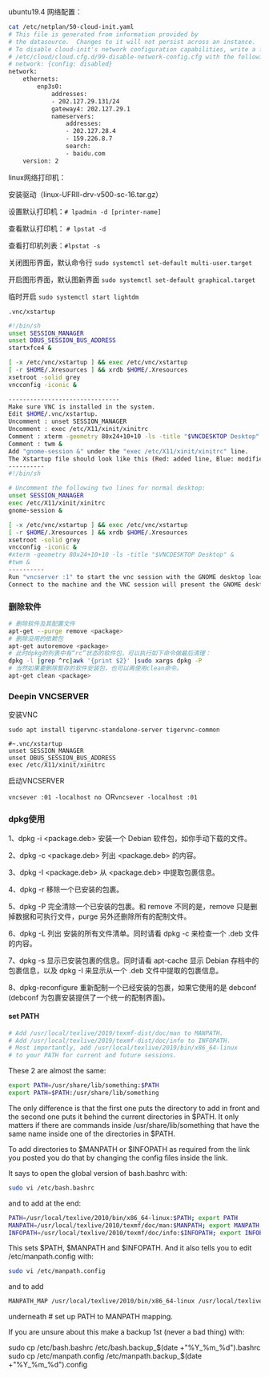 ubuntu19.4 网络配置：

```bash
cat /etc/netplan/50-cloud-init.yaml
# This file is generated from information provided by
# the datasource.  Changes to it will not persist across an instance.
# To disable cloud-init's network configuration capabilities, write a file
# /etc/cloud/cloud.cfg.d/99-disable-network-config.cfg with the following:
# network: {config: disabled}
network:
    ethernets:
        enp3s0:
            addresses:
            - 202.127.29.131/24
            gateway4: 202.127.29.1
            nameservers:
                addresses:
                - 202.127.28.4
                - 159.226.8.7
                search:
                - baidu.com
    version: 2
```

linux网络打印机：

安装驱动（linux-UFRII-drv-v500-sc-16.tar.gz）

设置默认打印机：``# lpadmin -d [printer-name]``

查看默认打印机： ``# lpstat -d``

查看打印机列表：``#lpstat -s``



关闭图形界面，默认命令行 `sudo systemctl set-default multi-user.target`

开启图形界面，默认图新界面 `sudo systemctl set-default graphical.target`

临时开启 `sudo systemctl start lightdm`

`.vnc/xstartup`

```bash
#!/bin/sh
unset SESSION_MANAGER
unset DBUS_SESSION_BUS_ADDRESS
startxfce4 &

[ -x /etc/vnc/xstartup ] && exec /etc/vnc/xstartup
[ -r $HOME/.Xresources ] && xrdb $HOME/.Xresources
xsetroot -solid grey
vncconfig -iconic &

-------------------------------
Make sure VNC is installed in the system.
Edit $HOME/.vnc/xstartup.
Uncomment : unset SESSION_MANAGER
Uncomment : exec /etc/X11/xinit/xinitrc
Comment : xterm -geometry 80x24+10+10 -ls -title "$VNCDESKTOP Desktop" &
Comment : twm &
Add "gnome-session &" under the "exec /etc/X11/xinit/xinitrc" line.
The Xstartup file should look like this (Red: added line, Blue: modified line) :
----------
#!/bin/sh

# Uncomment the following two lines for normal desktop:
unset SESSION_MANAGER
exec /etc/X11/xinit/xinitrc
gnome-session &

[ -x /etc/vnc/xstartup ] && exec /etc/vnc/xstartup
[ -r $HOME/.Xresources ] && xrdb $HOME/.Xresources
xsetroot -solid grey
vncconfig -iconic &
#xterm -geometry 80x24+10+10 -ls -title "$VNCDESKTOP Desktop" &
#twm &
----------
Run "vncserver :1" to start the vnc session with the GNOME desktop loaded in.
Connect to the machine and the VNC session will present the GNOME desktop. 
```



### 删除软件

```bash
# 删除软件及其配置文件
apt-get --purge remove <package>
# 删除没用的依赖包
apt-get autoremove <package>
# 此时dpkg的列表中有“rc”状态的软件包，可以执行如下命令做最后清理：
dpkg -l |grep ^rc|awk '{print $2}' |sudo xargs dpkg -P
# 当然如果要删除暂存的软件安装包，也可以再使用clean命令。
apt-get clean <package>
```

### Deepin VNCSERVER

安装VNC

`sudo apt install tigervnc-standalone-server tigervnc-common`

```
#~.vnc/xstartup
unset SESSION_MANAGER
unset DBUS_SESSION_BUS_ADDRESS
exec /etc/X11/xinit/xinitrc
```

启动VNCSERVER

`vncsever :01 -localhost no `OR`vncsever -localhost :01 `



### dpkg使用

1、dpkg -i <package.deb>
安装一个 Debian 软件包，如你手动下载的文件。

2、dpkg -c <package.deb>
列出 <package.deb> 的内容。

3、dpkg -I <package.deb>
从 <package.deb> 中提取包裹信息。

4、dpkg -r <package>
移除一个已安装的包裹。

5、dpkg -P <package>
完全清除一个已安装的包裹。和 remove 不同的是，remove 只是删掉数据和可执行文件，purge 另外还删除所有的配制文件。

6、dpkg -L <package>
列出 <package> 安装的所有文件清单。同时请看 dpkg -c 来检查一个 .deb 文件的内容。

7、dpkg -s <package>
显示已安装包裹的信息。同时请看 apt-cache 显示 Debian 存档中的包裹信息，以及 dpkg -I 来显示从一个 .deb 文件中提取的包裹信息。

8、dpkg-reconfigure <package>
重新配制一个已经安装的包裹，如果它使用的是 debconf (debconf 为包裹安装提供了一个统一的配制界面)。

#### set PATH
```bash
# Add /usr/local/texlive/2019/texmf-dist/doc/man to MANPATH.
# Add /usr/local/texlive/2019/texmf-dist/doc/info to INFOPATH.
# Most importantly, add /usr/local/texlive/2019/bin/x86_64-linux
# to your PATH for current and future sessions.
```
These 2 are almost the same:
```bash
export PATH=/usr/share/lib/something:$PATH 
export PATH=$PATH:/usr/share/lib/something
```
The only difference is that the first one puts the directory to add in front and the second one puts it behind the current directories in $PATH. It only matters if there are commands inside /usr/share/lib/something that have the same name inside one of the directories in $PATH.

To add directories to $MANPATH or $INFOPATH as required from the link you posted you do that by changing the config files inside the link.

It says to open the global version of bash.bashrc with:
```bash
sudo vi /etc/bash.bashrc
```
and to add at the end:
```bash
PATH=/usr/local/texlive/2010/bin/x86_64-linux:$PATH; export PATH
MANPATH=/usr/local/texlive/2010/texmf/doc/man:$MANPATH; export MANPATH
INFOPATH=/usr/local/texlive/2010/texmf/doc/info:$INFOPATH; export INFOPATH
```
This sets $PATH, $MANPATH and $INFOPATH. And it also tells you to edit /etc/manpath.config with:
```bash
sudo vi /etc/manpath.config
```
and to add
```bash
MANPATH_MAP /usr/local/texlive/2010/bin/x86_64-linux /usr/local/texlive/2010/texmf/doc/man
```
underneath # set up PATH to MANPATH mapping.

If you are unsure about this make a backup 1st (never a bad thing) with:

sudo cp /etc/bash.bashrc /etc/bash.backup_$(date +"%Y_%m_%d").bashrc
sudo cp /etc/manpath.config /etc/manpath.backup_$(date +"%Y_%m_%d").config

